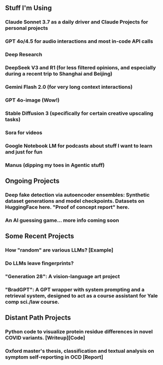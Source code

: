## Stuff I'm Using

### Claude Sonnet 3.7 as a daily driver and Claude Projects for personal projects
### GPT 4o/4.5 for audio interactions and most in-code API calls
### Deep Research
### DeepSeek V3 and R1 (for less filtered opinions, and especially during a recent trip to Shanghai and Beijing)
### Gemini Flash 2.0 (for very long context interactions)
### GPT 4o-image (Wow!)
### Stable Diffusion 3 (specifically for certain creative upscaling tasks)
### Sora for videos
### Google Notebook LM for podcasts about stuff I want to learn and just for fun
### Manus (dipping my toes in Agentic stuff) 

## Ongoing Projects

### Deep fake detection via autoencoder ensembles: Synthetic dataset generations and model checkpoints. Datasets on HuggingFace here. "Proof of concept report" here. 

### An AI guessing game... more info coming soon 

## Some Recent Projects

### How "random" are various LLMs? [Example]

### Do LLMs leave fingerprints?

### "Generation 28": A vision-language art project

### "BradGPT": A GPT wrapper with system prompting and a retrieval system, designed to act as a course assistant for Yale comp sci./law course.

## Distant Path Projects

### Python code to visualize protein residue differences in novel COVID variants. [Writeup][Code] 

### Oxford master's thesis, classification and textual analysis on symptom self-reporting in OCD [Report]
